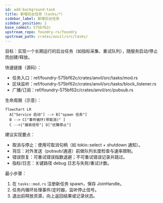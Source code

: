 ```yaml
---
id: add-background-task
title: 新增后台任务（tasks/*）
sidebar_label: 新增后台任务
sidebar_position: 2
base_commit: 575bf62c
upstream_repo: foundry-rs/foundry
upstream_path: crates/anvil/src/tasks/
---
```


目标：实现一个长期运行的后台任务（如指标采集、重试队列），随服务启动/停止而创建/释放。

快速链接（源码）：
- 任务入口：ref/foundry-575bf62c/crates/anvil/src/tasks/mod.rs
- 区块监听：ref/foundry-575bf62c/crates/anvil/src/tasks/block_listener.rs
- 广播/订阅：ref/foundry-575bf62c/crates/anvil/src/pubsub.rs

生命周期（示意）：

```mermaid
flowchart LR
  A["Service 启动"] --> B["spawn 任务"]
  B --> C["事件循环(带取消)" ]
  C -->|"接收信号"| D["优雅停止"]
```

建议实现要点：
- 取消与停止：使用可取消句柄（如 tokio::select + shutdown 通知）。
- 背压：对外发送（pubsub/通道）前做队列长度检查与速率限制。
- 错误恢复：可重试错误指数退避；不可重试错误记录并跳过。
- 指标/日志：关键路径 debug 日志与失败/重试计数。

最小步骤：
1. 在 `tasks::mod.rs` 注册新任务 spawn，保存 JoinHandle。
2. 任务内循环处理事件/定时器，监听停止信号。
3. 退出前释放资源，向上返回结果或记录状态。
